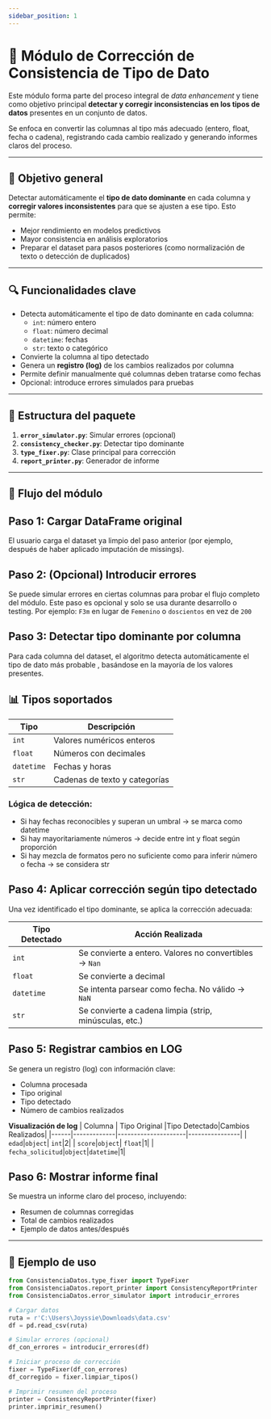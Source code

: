 ```yaml
---
sidebar_position: 1
---
```


# 🧰 Módulo de Corrección de Consistencia de Tipo de Dato

Este módulo forma parte del proceso integral de *data enhancement* y tiene como objetivo principal **detectar y corregir inconsistencias en los tipos de datos** presentes en un conjunto de datos.  

Se enfoca en convertir las columnas al tipo más adecuado (entero, float, fecha o cadena), registrando cada cambio realizado y generando informes claros del proceso.

---
## 🎯 Objetivo general

Detectar automáticamente el **tipo de dato dominante** en cada columna y **corregir valores inconsistentes** para que se ajusten a ese tipo. Esto permite:

- Mejor rendimiento en modelos predictivos
- Mayor consistencia en análisis exploratorios
- Preparar el dataset para pasos posteriores (como normalización de texto o detección de duplicados)

---

## 🔍 Funcionalidades clave

- Detecta automáticamente el tipo de dato dominante en cada columna:
  - `int`: número entero
  - `float`: número decimal
  - `datetime`: fechas
  - `str`: texto o categórico
- Convierte la columna al tipo detectado
- Genera un **registro (log)** de los cambios realizados por columna
- Permite definir manualmente qué columnas deben tratarse como fechas
- Opcional: introduce errores simulados para pruebas

---

## 📁 Estructura del paquete

1. **`error_simulator.py`**: Simular errores (opcional) 
2. **`consistency_checker.py`**: Detectar tipo dominante
3. **`type_fixer.py`**: Clase principal para corrección
4. **`report_printer.py`**: Generador de informe

---

## 🧩 Flujo del módulo
## Paso 1: Cargar DataFrame original
El usuario carga el dataset ya limpio del paso anterior (por ejemplo, después de haber aplicado imputación de missings).


## Paso 2: (Opcional) Introducir errores 
Se puede simular errores en ciertas columnas para probar el flujo completo del módulo. Este paso es opcional y solo se usa durante desarrollo o testing. Por ejemplo: `F3m` en lugar de `Femenino` o `doscientos` en vez de `200`


## Paso 3: Detectar tipo dominante por columna
Para cada columna del dataset, el algoritmo detecta automáticamente el tipo de dato más probable , basándose en la mayoría de los valores presentes.

## 📊 Tipos soportados

| Tipo | Descripción |
|------|-------------|
| `int`     | Valores numéricos enteros |
| `float`   | Números con decimales |
| `datetime`| Fechas y horas |
| `str`     | Cadenas de texto y categorías |

### Lógica de detección:
- Si hay fechas reconocibles y superan un umbral → se marca como datetime
- Si hay mayoritariamente números → decide entre int y float según proporción
- Si hay mezcla de formatos pero no suficiente como para inferir número o fecha → se considera str

## Paso 4: Aplicar corrección según tipo detectado
Una vez identificado el tipo dominante, se aplica la corrección adecuada:

| Tipo Detectado | Acción Realizada |
|------|-------------|
| `int`     | Se convierte a entero. Valores no convertibles → `Nan`|
| `float`   | Se convierte a decimal|
| `datetime`| Se intenta parsear como fecha. No válido → `NaN`|
| `str`     | Se convierte a cadena limpia (strip, minúsculas, etc.)|

## Paso 5: Registrar cambios en LOG
Se genera un registro (log) con información clave:

- Columna procesada
- Tipo original
- Tipo detectado
- Número de cambios realizados

**Visualización de log**
| Columna | Tipo Original |Tipo Detectado|Cambios Realizados|
|------|-------------|---------------------|----------------|
| `edad`|`object`| `int`|2|
| `score`|`object`| `float`|1|
| `fecha_solicitud`|`object`|`datetime`|1|


## Paso 6: Mostrar informe final
Se muestra un informe claro del proceso, incluyendo:
- Resumen de columnas corregidas
- Total de cambios realizados
- Ejemplo de datos antes/después
  
---

## 🧪 Ejemplo de uso

```python
from ConsistenciaDatos.type_fixer import TypeFixer
from ConsistenciaDatos.report_printer import ConsistencyReportPrinter
from ConsistenciaDatos.error_simulator import introducir_errores

# Cargar datos
ruta = r'C:\Users\Joyssie\Downloads\data.csv'
df = pd.read_csv(ruta)

# Simular errores (opcional)
df_con_errores = introducir_errores(df)

# Iniciar proceso de corrección
fixer = TypeFixer(df_con_errores)
df_corregido = fixer.limpiar_tipos()

# Imprimir resumen del proceso
printer = ConsistencyReportPrinter(fixer)
printer.imprimir_resumen()
